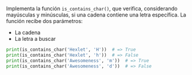 
Implementa la función `is_contains_char()`, que verifica, considerando mayúsculas y minúsculas, si una cadena contiene una letra específica. La función recibe dos parámetros:

* La cadena
* La letra a buscar

```python
print(is_contains_char('Hexlet', 'H'))  # => True
print(is_contains_char('Hexlet', 'h'))  # => False
print(is_contains_char('Awesomeness', 'm'))  # => True
print(is_contains_char('Awesomeness', 'd'))  # => False
```
